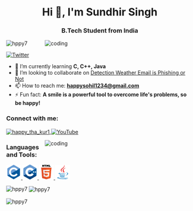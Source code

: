 <h1 align="center">Hi 👋, I'm Sundhir Singh</h1>
<h3 align="center">B.Tech Student from India</h3>

<img align="right" alt="coding" width="400" src="https://your-image-url.com/image.png"> <!-- Update with your image URL -->

<p align="left"> 
  <img src="https://komarev.com/ghpvc/?username=hppy7&label=Profile%20views&color=0e75b6&style=flat" alt="hppy7" /> 
</p>

<p align="left"> 
  <a href="https://twitter.com/" target="blank">
    <img src="https://img.shields.io/twitter/follow/?logo=twitter&style=for-the-badge" alt="Twitter" />
  </a> 
</p>

- 🌱 I’m currently learning **C, C++, Java**
- 👯 I’m looking to collaborate on [Detection Weather Email is Phishing or Not](https://github.com/hppy7/hppy-7.git)
- 📫 How to reach me: **happysohil1234@gmail.com**
- ⚡ Fun fact: **A smile is a powerful tool to overcome life's problems, so be happy!**

<h3 align="left">Connect with me:</h3>
<p align="left">
  <a href="https://instagram.com/happy_tha_kur1" target="blank">
    <img align="center" src="https://raw.githubusercontent.com/rahuldkjain/github-profile-readme-generator/master/src/images/icons/Social/instagram.svg" alt="happy_tha_kur1" height="30" width="40" />
  </a>
  <a href="https://youtube.com/@nothing.12357" target="blank">
    <img align="center" src="https://raw.githubusercontent.com/rahuldkjain/github-profile-readme-generator/master/src/images/icons/Social/youtube.svg" alt="YouTube" height="30" width="40" />
  </a>
</p>

<img align="right" alt="coding" width="400" src="https://encrypted-tbn0.gstatic.com/images?q=tbn:ANd9GcTJsKZVppBhshJBN6_RHp9luylwz4eQO4I8Tg&s">

<h3 align="left">Languages and Tools:</h3>
<p align="left"> 
  <a href="https://www.cprogramming.com/" target="_blank" rel="noreferrer"> 
    <img src="https://raw.githubusercontent.com/devicons/devicon/master/icons/c/c-original.svg" alt="C" width="40" height="40"/> 
  </a> 
  <a href="https://www.w3schools.com/cpp/" target="_blank" rel="noreferrer"> 
    <img src="https://raw.githubusercontent.com/devicons/devicon/master/icons/cplusplus/cplusplus-original.svg" alt="C++" width="40" height="40"/> 
  </a> 
  <a href="https://www.w3.org/html/" target="_blank" rel="noreferrer"> 
    <img src="https://raw.githubusercontent.com/devicons/devicon/master/icons/html5/html5-original-wordmark.svg" alt="HTML5" width="40" height="40"/> 
  </a> 
  <a href="https://www.java.com" target="_blank" rel="noreferrer"> 
    <img src="https://raw.githubusercontent.com/devicons/devicon/master/icons/java/java-original.svg" alt="Java" width="40" height="40"/> 
  </a> 
</p>

<p>
  <img align="left" src="https://github-readme-stats.vercel.app/api/top-langs?username=hppy7&show_icons=true&locale=en&layout=compact" alt="hppy7" />
</p>

<p>&nbsp;<img align="center" src="https://github-readme-stats.vercel.app/api?username=hppy7&show_icons=true&locale=en" alt="hppy7" /></p>

<p><img align="center" src="https://github-readme-streak-stats.herokuapp.com/?user=hppy7&" alt="hppy7" /></p>
